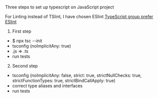 Three steps to set up typescript on JavaScript project

For Linting instead of TSlint, I have chosen ESlint [TypeScript group prefer ESlint](https://github.com/Microsoft/TypeScript/issues/29288#developer-productivity-tools-and-integration)

1. First step
 - $ npx tsc --init
 - tsconfig (noImplicitAny: true)
 - .js => .ts
 - run tests

2. Second step
 - tsconfig (noImplicitAny: false, strict: true, strictNullChecks: true, strictFunctionTypes: true, strictBindCallApply: true)
 - correct type aliases and interfaces
 - run tests
